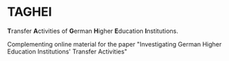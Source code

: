 # TAGHEI
**T**ransfer **A**ctivities of **G**erman **H**igher **E**ducation **I**nstitutions. 

Complementing online material for the paper "Investigating German Higher Education Institutions' Transfer Activities"
